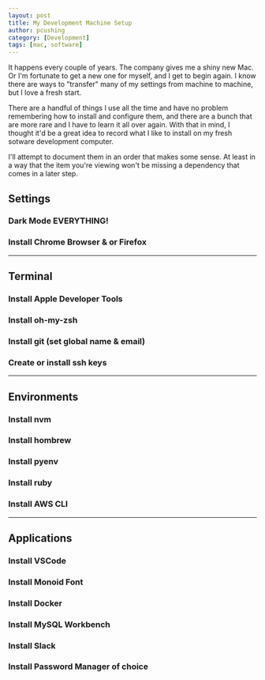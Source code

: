 ```yaml
---
layout: post
title: My Development Machine Setup
author: pcushing
category: [Development]
tags: [mac, software]
---
```


It happens every couple of years. The company gives me a shiny new Mac. Or I'm fortunate to get a new one for myself, and I get to begin again. I know there are ways to "transfer" many of my settings from machine to machine, but I love a fresh start.

There are a handful of things I use all the time and have no problem remembering how to install and configure them, and there are a bunch that are more rare and I have to learn it all over again. With that in mind, I thought it'd be a great idea to record what I like to install on my fresh sotware development computer.

I'll attempt to document them in an order that makes some sense. At least in a way that the item you're viewing won't be missing a dependency that comes in a later step.

## Settings

### Dark Mode EVERYTHING!

### Install Chrome Browser & or Firefox

---

## Terminal

### Install Apple Developer Tools

### Install oh-my-zsh

### Install git (set global name & email)

### Create or install ssh keys

---

## Environments

### Install nvm

### Install hombrew

### Install pyenv

### Install ruby

### Install AWS CLI

---

## Applications

### Install VSCode

### Install Monoid Font

### Install Docker

### Install MySQL Workbench

### Install Slack

### Install Password Manager of choice
